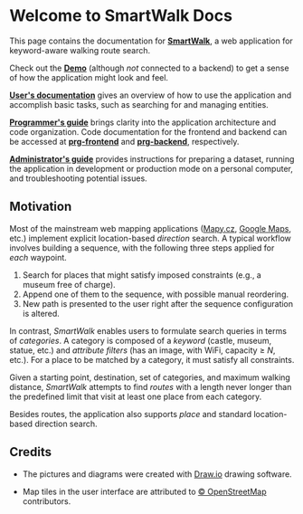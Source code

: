 # Welcome to SmartWalk Docs

This page contains the documentation for [**SmartWalk**](https://www.github.com/zhukovdm/smartwalk), a web application for keyword-aware walking route search.

Check out the [**Demo**](https://smartwalk.vercel.app/) (although *not* connected to a backend) to get a sense of how the application might look and feel.

[**User's documentation**](./usr.md) gives an overview of how to use the application and accomplish basic tasks, such as searching for and managing entities.

[**Programmer's guide**](./prg.md) brings clarity into the application architecture and code organization. Code documentation for the frontend and backend can be accessed at [**prg-frontend**](./prg-frontend) and [**prg-backend**](./prg-backend), respectively.

[**Administrator's guide**](./adm.md) provides instructions for preparing a dataset, running the application in development or production mode on a personal computer, and troubleshooting potential issues.

## Motivation

Most of the mainstream web mapping applications ([Mapy.cz](https://mapy.cz/), [Google Maps](https://maps.google.com/), etc.) implement explicit location-based *direction* search. A typical workflow involves building a sequence, with the following three steps applied for *each* waypoint.

1. Search for places that might satisfy imposed constraints (e.g., a museum free of charge).
1. Append one of them to the sequence, with possible manual reordering.
1. New path is presented to the user right after the sequence configuration is altered.

In contrast, *SmartWalk* enables users to formulate search queries in terms of *categories*. A category is composed of a *keyword* (castle, museum, statue, etc.) and *attribute filters* (has an image, with WiFi, capacity &geq; *N*, etc.). For a place to be matched by a category, it must satisfy all constraints.

Given a starting point, destination, set of categories, and maximum walking distance, *SmartWalk* attempts to find *routes* with a length never longer than the predefined limit that visit at least one place from each category.

Besides routes, the application also supports *place* and standard location-based direction search.

## Credits

- The pictures and diagrams were created with [Draw.io](https://draw.io/) drawing software.

- Map tiles in the user interface are attributed to [&#169; OpenStreetMap](https://www.openstreetmap.org/copyright) contributors.
